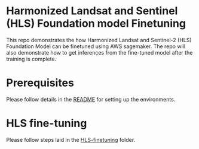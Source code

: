# Harmonized Landsat and Sentinel (HLS) Foundation model Finetuning 

This repo demonstrates the how  Harmonized Landsat and Sentinel-2 (HLS) Foundation Model can be finetuned using AWS sagemaker. The repo will also demonstrate how to get inferences from the fine-tuned model after the training is complete.

# Prerequisites
Please follow details in the [README](./Prerequisites/README.md) for setting up the environments.

# HLS fine-tuning
Please follow steps laid in the [HLS-finetuning](./HLS-finetuning/) folder.
